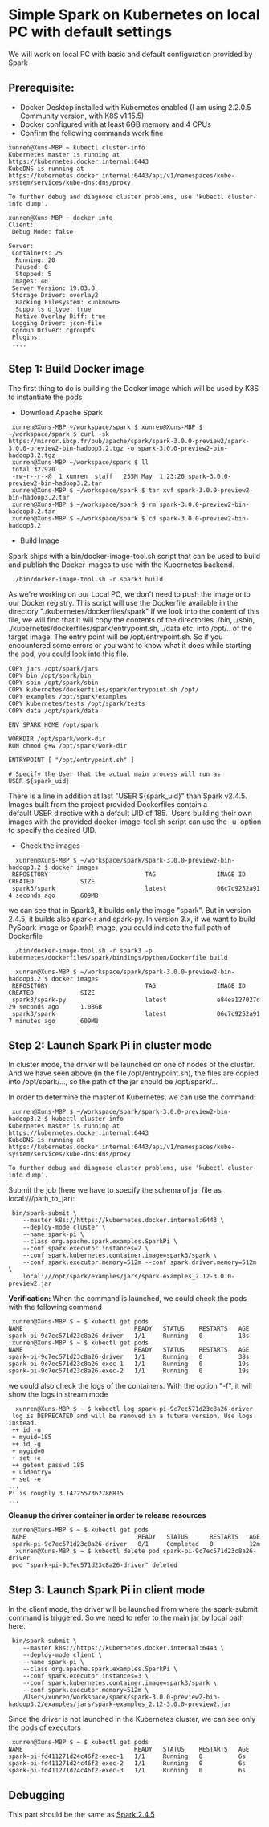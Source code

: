 # Simple Spark on Kubernetes on local PC with default settings
We will work on local PC with basic and default configuration provided by Spark

## Prerequisite:
* Docker Desktop installed with Kubernetes enabled (I am using 2.2.0.5 Community version, with K8S v1.15.5)
* Docker configured with at least 6GB memory and 4 CPUs
* Confirm the following commands work fine
```
xunren@Xuns-MBP ~ kubectl cluster-info
Kubernetes master is running at https://kubernetes.docker.internal:6443
KubeDNS is running at https://kubernetes.docker.internal:6443/api/v1/namespaces/kube-system/services/kube-dns:dns/proxy

To further debug and diagnose cluster problems, use 'kubectl cluster-info dump'.
```


```
xunren@Xuns-MBP ~ docker info
Client:
 Debug Mode: false

Server:
 Containers: 25
  Running: 20
  Paused: 0
  Stopped: 5
 Images: 40
 Server Version: 19.03.8
 Storage Driver: overlay2
  Backing Filesystem: <unknown>
  Supports d_type: true
  Native Overlay Diff: true
 Logging Driver: json-file
 Cgroup Driver: cgroupfs
 Plugins:
 ....
```

## Step 1: Build Docker image

The first thing to do is building the Docker image which will be used by K8S to instantiate the pods

* Download Apache Spark
```
 xunren@Xuns-MBP ~/workspace/spark $ xunren@Xuns-MBP $ ~/workspace/spark $ curl -sk https://mirror.ibcp.fr/pub/apache/spark/spark-3.0.0-preview2/spark-3.0.0-preview2-bin-hadoop3.2.tgz -o spark-3.0.0-preview2-bin-hadoop3.2.tgz
 xunren@Xuns-MBP ~/workspace/spark $ ll
 total 327920
 -rw-r--r--@  1 xunren  staff   255M May  1 23:26 spark-3.0.0-preview2-bin-hadoop3.2.tar
 xunren@Xuns-MBP $ ~/workspace/spark $ tar xvf spark-3.0.0-preview2-bin-hadoop3.2.tar
 xunren@Xuns-MBP $ ~/workspace/spark $ rm spark-3.0.0-preview2-bin-hadoop3.2.tar
 xunren@Xuns-MBP $ ~/workspace/spark $ cd spark-3.0.0-preview2-bin-hadoop3.2
```
* Build Image

Spark ships with a bin/docker-image-tool.sh script that can be used to build and publish the Docker images to use with the Kubernetes backend.  
```
 ./bin/docker-image-tool.sh -r spark3 build
```
As we're working on our Local PC, we don't need to push the image onto our Docker registry. This script will use the Dockerfile available in the directory "./kubernetes/dockerfiles/spark"
If we look into the content of this file, we will find that it will copy the contents of the directories ./bin, ./sbin, ./kubernetes/dockerfiles/spark/entrypoint.sh, ./data etc. into /opt/.. 
of the target image. The entry point will be /opt/entrypoint.sh. So if you encountered some errors or you want to know what it does while starting the pod, you could look into this file. 
```
COPY jars /opt/spark/jars
COPY bin /opt/spark/bin
COPY sbin /opt/spark/sbin
COPY kubernetes/dockerfiles/spark/entrypoint.sh /opt/
COPY examples /opt/spark/examples
COPY kubernetes/tests /opt/spark/tests
COPY data /opt/spark/data

ENV SPARK_HOME /opt/spark

WORKDIR /opt/spark/work-dir
RUN chmod g+w /opt/spark/work-dir

ENTRYPOINT [ "/opt/entrypoint.sh" ]

# Specify the User that the actual main process will run as
USER ${spark_uid}
```
There is a line in addition at last "USER ${spark_uid}" than Spark v2.4.5.
Images built from the project provided Dockerfiles contain a default USER directive with a default UID of 185. 
Users building their own images with the provided docker-image-tool.sh script can use the -u <uid> option 
to specify the desired UID.

* Check the images
```
  xunren@Xuns-MBP $ ~/workspace/spark/spark-3.0.0-preview2-bin-hadoop3.2 $ docker images
 REPOSITORY                           TAG                 IMAGE ID            CREATED             SIZE
 spark3/spark                         latest              06c7c9252a91        4 seconds ago       609MB
```
we can see that in Spark3, it builds only the image "spark". But in version 2.4.5, it builds also spark-r and spark-py.
In version 3.x, if we want to build PySpark image or SparkR image, you could indicate the full path of Dockerfile
```
 ./bin/docker-image-tool.sh -r spark3 -p kubernetes/dockerfiles/spark/bindings/python/Dockerfile build

  xunren@Xuns-MBP $ ~/workspace/spark/spark-3.0.0-preview2-bin-hadoop3.2 $ docker images
 REPOSITORY                           TAG                 IMAGE ID            CREATED             SIZE
 spark3/spark-py                      latest              e84ea127027d        29 seconds ago      1.08GB
 spark3/spark                         latest              06c7c9252a91        7 minutes ago       609MB
```

## Step 2: Launch Spark Pi in cluster mode
In cluster mode, the driver will be launched on one of nodes of the cluster. And we have seen 
above (in the file /opt/entrypoint.sh), the files are copied into /opt/spark/..., so the path of the jar
should be /opt/spark/...

In order to determine the master of Kubernetes, we can use the command:
```
 xunren@Xuns-MBP $ ~/workspace/spark/spark-3.0.0-preview2-bin-hadoop3.2 $ kubectl cluster-info
Kubernetes master is running at https://kubernetes.docker.internal:6443
KubeDNS is running at https://kubernetes.docker.internal:6443/api/v1/namespaces/kube-system/services/kube-dns:dns/proxy

To further debug and diagnose cluster problems, use 'kubectl cluster-info dump'.
```

Submit the job (here we have to specify the schema of jar file as local:///path_to_jar):
```
 bin/spark-submit \
    --master k8s://https://kubernetes.docker.internal:6443 \
    --deploy-mode cluster \
    --name spark-pi \
    --class org.apache.spark.examples.SparkPi \
    --conf spark.executor.instances=2 \
    --conf spark.kubernetes.container.image=spark3/spark \
    --conf spark.executor.memory=512m --conf spark.driver.memory=512m \
    local:///opt/spark/examples/jars/spark-examples_2.12-3.0.0-preview2.jar
```

**Verification:**
When the command is launched, we could check the pods with the following command
```
 xunren@Xuns-MBP $ ~ $ kubectl get pods
NAME                               READY   STATUS    RESTARTS   AGE
spark-pi-9c7ec571d23c8a26-driver   1/1     Running   0          18s
 xunren@Xuns-MBP $ ~ $ kubectl get pods
NAME                               READY   STATUS    RESTARTS   AGE
spark-pi-9c7ec571d23c8a26-driver   1/1     Running   0          38s
spark-pi-9c7ec571d23c8a26-exec-1   1/1     Running   0          19s
spark-pi-9c7ec571d23c8a26-exec-2   1/1     Running   0          19s
```
we could also check the logs of the containers. With the option "-f", it will show the logs in stream mode
```
  xunren@Xuns-MBP $ ~ $ kubectl log spark-pi-9c7ec571d23c8a26-driver
 log is DEPRECATED and will be removed in a future version. Use logs instead.
 ++ id -u
 + myuid=185
 ++ id -g
 + mygid=0
 + set +e
 ++ getent passwd 185
 + uidentry=
 + set -e
...
Pi is roughly 3.1472557362786815
...
```

**Cleanup the driver container in order to release resources**
```
 xunren@Xuns-MBP $ ~ $ kubectl get pods
 NAME                               READY   STATUS      RESTARTS   AGE
 spark-pi-9c7ec571d23c8a26-driver   0/1     Completed   0          12m
  xunren@Xuns-MBP $ ~ $ kubectl delete pod spark-pi-9c7ec571d23c8a26-driver
 pod "spark-pi-9c7ec571d23c8a26-driver" deleted
```

## Step 3: Launch Spark Pi in client mode
In the client mode, the driver will be launched from where the spark-submit command is triggered. So we need to refer to
the main jar by local path here.
```
 bin/spark-submit \
    --master k8s://https://kubernetes.docker.internal:6443 \
    --deploy-mode client \
    --name spark-pi \
    --class org.apache.spark.examples.SparkPi \
    --conf spark.executor.instances=3 \
    --conf spark.kubernetes.container.image=spark3/spark \
    --conf spark.executor.memory=512m \
    /Users/xunren/workspace/spark/spark-3.0.0-preview2-bin-hadoop3.2/examples/jars/spark-examples_2.12-3.0.0-preview2.jar
```

Since the driver is not launched in the Kubernetes cluster, we can see only the pods of executors
```
 xunren@Xuns-MBP $ ~ $ kubectl get pods
NAME                               READY   STATUS    RESTARTS   AGE
spark-pi-fd411271d24c46f2-exec-1   1/1     Running   0          6s
spark-pi-fd411271d24c46f2-exec-2   1/1     Running   0          6s
spark-pi-fd411271d24c46f2-exec-3   1/1     Running   0          6s
```

## Debugging
This part should be the same as [Spark 2.4.5](../Spark2.4.5/README.md#Debugging)